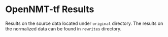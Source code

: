 # OpenNMT-tf Results

Results on the source data located under `original` directory. The results on
the normalized data can be found in `rewrites` directory.
